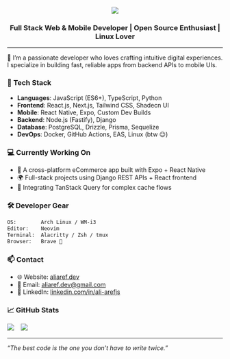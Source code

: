 <p align="center">
  <img src="https://readme-typing-svg.herokuapp.com?center=true&vCenter=true&lines=Full+Stack+Developer;React+and+React+Native+Lover;Node.js+Backend+Engineer;I+use+Arch+btw+😅" />
</p>
<h3 align="center">Full Stack Web & Mobile Developer | Open Source Enthusiast | Linux Lover </h3>

---

🚀 I’m a passionate developer who loves crafting intuitive digital experiences. I specialize in building fast, reliable apps from backend APIs to mobile UIs.

### 🧠 Tech Stack

- **Languages**: JavaScript (ES6+), TypeScript, Python
- **Frontend**: React.js, Next.js, Tailwind CSS, Shadecn UI
- **Mobile**: React Native, Expo, Custom Dev Builds
- **Backend**: Node.js (Fastify), Django
- **Database**: PostgreSQL, Drizzle, Prisma, Sequelize
- **DevOps**: Docker, GitHub Actions, EAS, Linux (btw 😉)


### 💻 Currently Working On

- 📱 A cross-platform eCommerce app built with Expo + React Native  
- 🌍 Full-stack projects using Django REST APIs + React frontend  
- 🧩 Integrating TanStack Query for complex cache flows


### 🛠 Developer Gear

```bash
OS:        Arch Linux / WM-i3
Editor:    Neovim
Terminal:  Alacritty / Zsh / tmux
Browser:   Brave 🦁
```
<!--
### 🤝 Open Source Contributions

These are some FOSS projects I’ve contributed to via PRs:

- 🧩 [`Friendly Snippets`](https://github.com/rafamadriz/friendly-snippets) – Set of preconfigured snippets for different languages.
- 🌐 [`django-rest-framework`](https://github.com/encode/django-rest-framework)  
- ⚛️ [`react-hook-form`](https://github.com/react-hook-form/react-hook-form)  
- 🔥 [`react-query`](https://github.com/TanStack/query) (TanStack Query)  

> Got a cool open-source project? I’d love to contribute.
-->


### 📫 Contact

- 🌐 Website: [aliaref.dev](https://aliaref.dev)  
- 💌 Email: aliaref.dev@gmail.com  
- 🧳 LinkedIn: [linkedin.com/in/ali-arefjs](https://linkedin.com/in/ali-arefjs)

### 📈 GitHub Stats

<p align="left">
  <img src="https://github-readme-stats.vercel.app/api/top-langs/?username=sulaimanallemyar&layout=compact&theme=transparent">
  &nbsp;&nbsp;
  <img src="https://github-readme-stats.vercel.app/api?username=Ali-Aref&show_icons=true&theme=radical&count_private=true" />
</p>

---

_“The best code is the one you don’t have to write twice.”_


